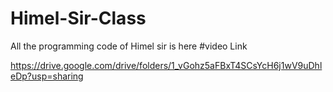 # Himel-Sir-Class
All the programming code of Himel sir is here
#video Link

https://drive.google.com/drive/folders/1_vGohz5aFBxT4SCsYcH6j1wV9uDhleDp?usp=sharing
